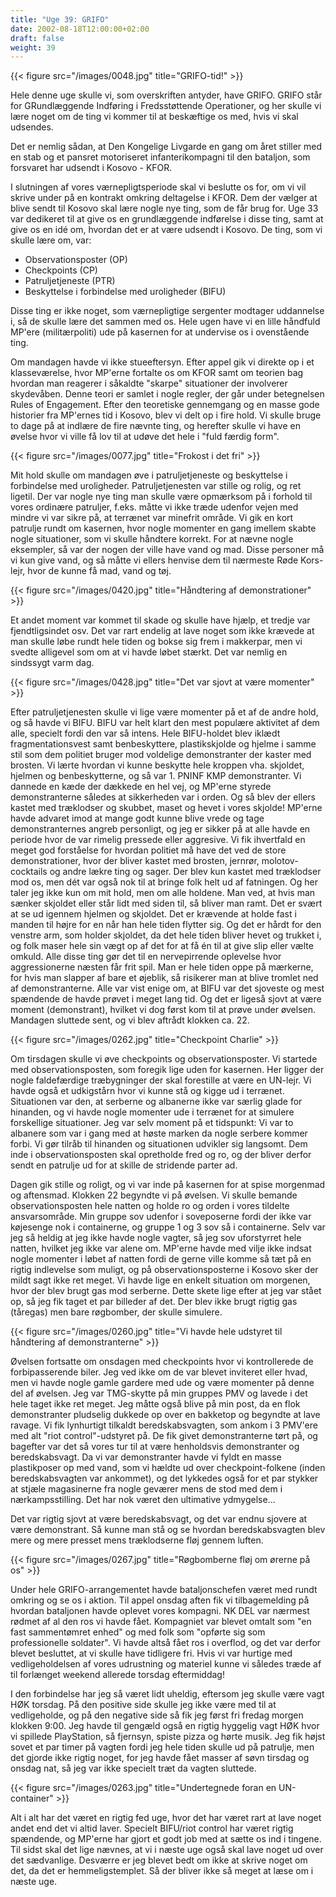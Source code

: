 ```yaml
---
title: "Uge 39: GRIFO"
date: 2002-08-18T12:00:00+02:00
draft: false
weight: 39
---
```


{{< figure src="/images/0048.jpg" title="GRIFO-tid!" >}}

Hele denne uge skulle vi, som overskriften antyder, have GRIFO. GRIFO står for GRundlæggende Indføring i Fredsstøttende Operationer, og her skulle vi lære noget om de ting vi kommer til at beskæftige os med, hvis vi skal udsendes.

Det er nemlig sådan, at Den Kongelige Livgarde en gang om året stiller med en stab og et pansret motoriseret infanterikompagni til den bataljon, som forsvaret har udsendt i Kosovo - KFOR.

I slutningen af vores værnepligtsperiode skal vi beslutte os for, om vi vil skrive under på en kontrakt omkring deltagelse i KFOR. Dem der vælger at blive sendt til Kosovo skal lære nogle nye ting, som de får brug for. Uge 33 var dedikeret til at give os en grundlæggende indførelse i disse ting, samt at give os en idé om, hvordan det er at være udsendt i Kosovo. De ting, som vi skulle lære om, var:

- Observationsposter (OP)
- Checkpoints (CP)
- Patruljetjeneste (PTR)
- Beskyttelse i forbindelse med uroligheder (BIFU)

Disse ting er ikke noget, som værnepligtige sergenter modtager uddannelse i, så de skulle lære det sammen med os. Hele ugen have vi en lille håndfuld MP'ere (militærpoliti) ude på kasernen for at undervise os i ovenstående ting.

Om mandagen havde vi ikke stueeftersyn. Efter appel gik vi direkte op i et klasseværelse, hvor MP'erne fortalte os om KFOR samt om teorien bag hvordan man reagerer i såkaldte "skarpe" situationer der involverer skydevåben. Denne teori er samlet i nogle regler, der går under betegnelsen Rules of Engagement. Efter den teoretiske gennemgang og en masse gode historier fra MP'ernes tid i Kosovo, blev vi delt op i fire hold. Vi skulle bruge to dage på at indlære de fire nævnte ting, og herefter skulle vi have en øvelse hvor vi ville få lov til at udøve det hele i "fuld færdig form".

{{< figure src="/images/0077.jpg" title="Frokost i det fri" >}}

Mit hold skulle om mandagen øve i patruljetjeneste og beskyttelse i forbindelse med uroligheder. Patruljetjenesten var stille og rolig, og ret ligetil. Der var nogle nye ting man skulle være opmærksom på i forhold til vores ordinære patruljer, f.eks. måtte vi ikke træde udenfor vejen med mindre vi var sikre på, at terrænet var minefrit område. Vi gik en kort patrulje rundt om kasernen, hvor nogle momenter en gang imellem skabte nogle situationer, som vi skulle håndtere korrekt. For at nævne nogle eksempler, så var der nogen der ville have vand og mad. Disse personer må vi kun give vand, og så måtte vi ellers henvise dem til nærmeste Røde Kors-lejr, hvor de kunne få mad, vand og tøj.

{{< figure src="/images/0420.jpg" title="Håndtering af demonstrationer" >}}

Et andet moment var kommet til skade og skulle have hjælp, et tredje var fjendtligsindet osv. Det var rart endelig at lave noget som ikke krævede at man skulle løbe rundt hele tiden og bokse sig frem i makkerpar, men vi svedte alligevel som om at vi havde løbet stærkt. Det var nemlig en sindssygt varm dag.

{{< figure src="/images/0428.jpg" title="Det var sjovt at være momenter" >}}

Efter patruljetjenesten skulle vi lige være momenter på et af de andre hold, og så havde vi BIFU. BIFU var helt klart den mest populære aktivitet af dem alle, specielt fordi den var så intens. Hele BIFU-holdet blev iklædt fragmentationsvest samt benbeskyttere, plastikskjolde og hjelme i samme stil som dem politiet bruger mod voldelige demonstranter der kaster med brosten. Vi lærte hvordan vi kunne beskytte hele kroppen vha. skjoldet, hjelmen og benbeskytterne, og så var 1. PNINF KMP demonstranter. Vi dannede en kæde der dækkede en hel vej, og MP'erne styrede demonstranterne således at sikkerheden var i orden. Og så blev der ellers kastet med træklodser og skubbet, maset og hevet i vores skjolde! MP'erne havde advaret imod at mange godt kunne blive vrede og tage demonstranternes angreb personligt, og jeg er sikker på at alle havde en periode hvor de var rimelig pressede eller aggresive. Vi fik ihvertfald en meget god forståelse for hvordan politiet må have det ved de store demonstrationer, hvor der bliver kastet med brosten, jernrør, molotov-cocktails og andre lækre ting og sager. Der blev kun kastet med træklodser mod os, men dét var også nok til at bringe folk helt ud af fatningen. Og her taler jeg ikke kun om mit hold, men om alle holdene. Man ved, at hvis man sænker skjoldet eller står lidt med siden til, så bliver man ramt. Det er svært at se ud igennem hjelmen og skjoldet. Det er krævende at holde fast i manden til højre for en når han hele tiden flytter sig. Og det er hårdt for den venstre arm, som holder skjoldet, da det hele tiden bliver hevet og trukket i, og folk maser hele sin vægt op af det for at få én til at give slip eller vælte omkuld. Alle disse ting gør det til en nervepirrende oplevelse hvor aggressionerne næsten får frit spil. Man er hele tiden oppe på mærkerne, for hvis man slapper af bare et øjeblik, så risikerer man at blive tromlet ned af demonstranterne. Alle var vist enige om, at BIFU var det sjoveste og mest spændende de havde prøvet i meget lang tid. Og det er ligeså sjovt at være moment (demonstrant), hvilket vi dog først kom til at prøve under øvelsen. Mandagen sluttede sent, og vi blev aftrådt klokken ca. 22.

{{< figure src="/images/0262.jpg" title="Checkpoint Charlie" >}}

Om tirsdagen skulle vi øve checkpoints og observationsposter. Vi startede med observationsposten, som foregik lige uden for kasernen. Her ligger der nogle faldefærdige træbygninger der skal forestille at være en UN-lejr. Vi havde også et udkigstårn hvor vi kunne stå og kigge ud i terrænet. Situationen var den, at serberne og albanerne ikke var særlig glade for hinanden, og vi havde nogle momenter ude i terrænet for at simulere forskellige situationer. Jeg var selv moment på et tidspunkt: Vi var to albanere som var i gang med at høste marken da nogle serbere kommer forbi. Vi gør tilråb til hinanden og situationen udvikler sig langsomt. Dem inde i observationsposten skal opretholde fred og ro, og der bliver derfor sendt en patrulje ud for at skille de stridende parter ad.

Dagen gik stille og roligt, og vi var inde på kasernen for at spise morgenmad og aftensmad. Klokken 22 begyndte vi på øvelsen. Vi skulle bemande observationsposten hele natten og holde ro og orden i vores tildelte ansvarsområde. Min gruppe sov udenfor i soveposerne fordi der ikke var køjesenge nok i containerne, og gruppe 1 og 3 sov så i containerne. Selv var jeg så heldig at jeg ikke havde nogle vagter, så jeg sov uforstyrret hele natten, hvilket jeg ikke var alene om. MP'erne havde med vilje ikke indsat nogle momenter i løbet af natten fordi de gerne ville komme så tæt på en rigtig indlevelse som muligt, og på observationsposterne i Kosovo sker der mildt sagt ikke ret meget. Vi havde lige en enkelt situation om morgenen, hvor der blev brugt gas mod serberne. Dette skete lige efter at jeg var stået op, så jeg fik taget et par billeder af det. Der blev ikke brugt rigtig gas (tåregas) men bare røgbomber, der skulle simulere.

{{< figure src="/images/0260.jpg" title="Vi havde hele udstyret til håndtering af demonstranterne" >}}

Øvelsen fortsatte om onsdagen med checkpoints hvor vi kontrollerede de forbipasserende biler. Jeg ved ikke om de var blevet inviteret eller hvad, men vi havde nogle gamle gardere med ude og være momenter på denne del af øvelsen. Jeg var TMG-skytte på min gruppes PMV og lavede i det hele taget ikke ret meget. Jeg måtte også blive på min post, da en flok demonstranter pludselig dukkede op over en bakketop og begyndte at lave ravage. Vi fik lynhurtigt tilkaldt beredskabsvagten, som ankom i 3 PMV'ere med alt "riot control"-udstyret på. De fik givet demonstranterne tørt på, og bagefter var det så vores tur til at være henholdsvis demonstranter og beredskabsvagt. Da vi var demonstranter havde vi fyldt en masse plastikposer op med vand, som vi hældte ud over checkpoint-folkene (inden beredskabsvagten var ankommet), og det lykkedes også for et par stykker at stjæle magasinerne fra nogle geværer mens de stod med dem i nærkampsstilling. Det har nok været den ultimative ydmygelse...

Det var rigtig sjovt at være beredskabsvagt, og det var endnu sjovere at være demonstrant. Så kunne man stå og se hvordan beredskabsvagten blev mere og mere presset mens træklodserne fløj gennem luften.

{{< figure src="/images/0267.jpg" title="Røgbomberne fløj om ørerne på os" >}}

Under hele GRIFO-arrangementet havde bataljonschefen været med rundt omkring og se os i aktion. Til appel onsdag aften fik vi tilbagemelding på hvordan bataljonen havde oplevet vores kompagni. NK DEL var nærmest rødmet af al den ros vi havde fået. Kompagniet var blevet omtalt som "en fast sammentømret enhed" og med folk som "opførte sig som professionelle soldater". Vi havde altså fået ros i overflod, og det var derfor blevet besluttet, at vi skulle have tidligere fri. Hvis vi var hurtige med vedligeholdelsen af vores udrustning og materiel kunne vi således træde af til forlænget weekend allerede torsdag eftermiddag!

I den forbindelse har jeg så været lidt uheldig, eftersom jeg skulle være vagt HØK torsdag. På den positive side skulle jeg ikke være med til at vedligeholde, og på den negative side så fik jeg først fri fredag morgen klokken 9:00. Jeg havde til gengæld også en rigtig hyggelig vagt HØK hvor vi spillede PlayStation, så fjernsyn, spiste pizza og hørte musik. Jeg fik højst sovet et par timer på vagten fordi jeg hele tiden skulle ud på patrulje, men det gjorde ikke rigtig noget, for jeg havde fået masser af søvn tirsdag og onsdag nat, så jeg var ikke specielt træt da vagten sluttede.

{{< figure src="/images/0263.jpg" title="Undertegnede foran en UN-container" >}}

Alt i alt har det været en rigtig fed uge, hvor det har været rart at lave noget andet end det vi altid laver. Specielt BIFU/riot control har været rigtig spændende, og MP'erne har gjort et godt job med at sætte os ind i tingene. Til sidst skal det lige nævnes, at vi i næste uge også skal lave noget ud over det sædvanlige. Desværre er jeg blevet bedt om ikke at skrive noget om det, da det er hemmeligstemplet. Så der bliver ikke så meget at læse om i næste uge.
